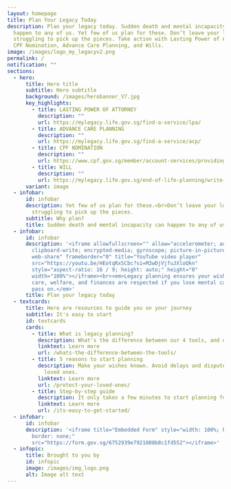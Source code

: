 ```yaml
---
layout: homepage
title: Plan Your Legacy Today
description: Plan your legacy today. Sudden death and mental incapacity can
  happen to any of us. Yet few of us plan for these. Don’t leave your loved ones
  struggling to pick up the pieces. Take action with Lasting Power of Attorney,
  CPF Nomination, Advance Care Planning, and Wills.
image: /images/logo_my_legacyv2.png
permalink: /
notification: ""
sections:
  - hero:
      title: Hero title
      subtitle: Hero subtitle
      background: /images/herobanner_V7.jpg
      key_highlights:
        - title: LASTING POWER OF ATTORNEY
          description: ""
          url: https://mylegacy.life.gov.sg/find-a-service/lpa/
        - title: ADVANCE CARE PLANNING
          description: ""
          url: https://mylegacy.life.gov.sg/find-a-service/acp/
        - title: CPF NOMINATION
          description: ""
          url: https://www.cpf.gov.sg/member/account-services/providing-for-your-loved-ones/making-a-cpf-nomination
        - title: WILL
          description: ""
          url: https://mylegacy.life.gov.sg/end-of-life-planning/write-a-will/
      variant: image
  - infobar:
      id: infobar
      description: Yet few of us plan for these.<br>Don’t leave your loved ones
        struggling to pick up the pieces.
      subtitle: Why plan?
      title: Sudden death and mental incapacity can happen to any of us.
  - infobar:
      id: infobar
      description: '<iframe allowfullscreen="" allow="accelerometer; autoplay;
        clipboard-write; encrypted-media; gyroscope; picture-in-picture;
        web-share" frameborder="0" title="YouTube video player"
        src="https://youtu.be/HEotqRxSCbc?si=M3wDjVjfuJXloQkn"
        style="aspect-ratio: 16 / 9; height: auto;" height="0"
        width="100%"></iframe><br><em>Legacy planning ensures your wishes for
        care, welfare, and finances are respected if you lose mental capacity or
        pass on.</em>'
      title: Plan your legacy today
  - textcards:
      title: Here are resources to guide you on your journey
      subtitle: It's easy to start
      id: textcards
      cards:
        - title: What is legacy planning?
          description: What's the difference between our 4 tools, and do you need all 4?
          linktext: Learn more
          url: /whats-the-difference-between-the-tools/
        - title: 5 reasons to start planning
          description: Make your wishes known. Avoid delays and disputes. Protect your
            loved ones.
          linktext: Learn more
          url: /protect-your-loved-ones/
        - title: Step-by-step guide
          description: It only takes a few minutes to start planning for the unexpected.
          linktext: Learn more
          url: /its-easy-to-get-started/
  - infobar:
      id: infobar
      description: '<iframe title="Embedded Form" style="width: 100%; height: 750px;
        border: none;"
        src="https://form.gov.sg/6752939e7921808b8c1fd552"></iframe>'
  - infopic:
      title: Brought to you by
      id: infopic
      image: /images/img_logo.png
      alt: Image alt text
---
```


